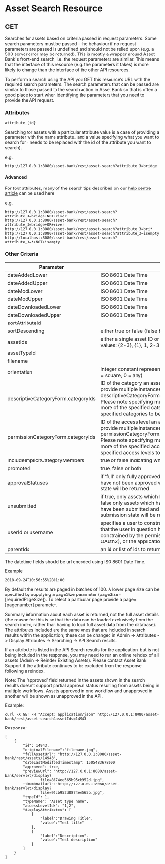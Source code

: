 # Asset Search Resource
## GET
Searches for assets based on criteria passed in request parameters. Some search parameters must be passed - the behaviour if no request parameters are passed is undefined and should not be relied upon (e.g. a 500 server error may be returned).
This is mostly a wrapper around Asset Bank's front-end search, i.e. the request parameters are similar. This means that the interface of this resource (e.g. the parameters it takes) is more likely to change than the interface of the other API resources.

To perform a search using the API you GET this resource’s URL with the required search parameters. The search parameters that can be passed are similar to those passed to the search action in Asset Bank so that is often a good place to start when identifying the parameters that you need to provide the API request.


### Attributes

```
attribute_{id}
```
Searching for assets with a particular attribute value is a case of providing a parameter with the name attribute_<id> and a value specifying what you want to search for (<id> needs to be replaced with the id of the attribute you want to search).
	
e.g.
```
http://127.0.0.1:8080/asset-bank/rest/asset-search?attribute_3=bridge
```

#### Advanced
For _text_ attributes, many of the search tips described on our [help centre article](https://support.assetbank.co.uk/hc/en-gb/articles/115005221048-Search-Tips) can be used here.

e.g.
```
http://127.0.0.1:8080/asset-bank/rest/asset-search?attribute_3=bridge+NOT+river
http://127.0.0.1:8080/asset-bank/rest/asset-search?attribute_3=bridge+OR+river
http://127.0.0.1:8080/asset-bank/rest/asset-search?attribute_3=bri*
http://127.0.0.1:8080/asset-bank/rest/asset-search?attribute_3=isempty
http://localhost:8080/asset-bank/rest/asset-search?attribute_3=*+NOT+isempty
```

### Other Criteria

<table class="standard-table">
  <thead>
    <tr>
      <th>Parameter</th>
      <th>Description</th>
    </tr>
  </thead>
  <tbody>
    <tr>
      <td>dateAddedLower</td>
      <td>ISO 8601 Date Time</td>
    </tr>
    <tr>
      <td>dateAddedUpper</td>
      <td>ISO 8601 Date Time</td>
    </tr>
    <tr>
      <td>dateModLower</td>
      <td>ISO 8601 Date Time</td>
    </tr>
    <tr>
      <td>dateModUpper</td>
      <td>ISO 8601 Date Time</td>
    </tr>
    <tr>
      <td>dateDownloadedLower</td>
      <td>ISO 8601 Date Time</td>
    </tr>
    <tr>
      <td>dateDownloadedUpper</td>
      <td>ISO 8601 Date Time</td>
    </tr>
    <tr>
      <td>sortAttributeId</td>
      <td>&nbsp;</td>
    </tr>
    <tr>
      <td>sortDescending</td>
      <td>either true or false (false by default)</td>
    </tr>
    <tr>
      <td>assetIds</td>
      <td>either a single asset ID or a range of asset IDs (e.g. ‘1-10’ for ‘1 to 10’).
	    Valid values: {2-3}, {1}, 1, 2-3
	    Comma separated is not valid</td>
    </tr>
    <tr>
      <td>assetTypeId</td>
      <td>&nbsp;</td>
    </tr>
    <tr>
      <td>filename</td>
      <td>&nbsp;</td>
    </tr>
    <tr>
      <td>orientation</td>
      <td>integer constant representing the desired orientation (1 = landscape, 2 = portrait, 3 = square, 0 = any)</td>
    </tr>
    <tr>
      <td>descriptiveCategoryForm.categoryIds</td>
      <td>ID of the category an asset must be in. To search across multiple categories provide multiple instances of the parameter e.g. descriptiveCategoryForm.categoryIds=1&amp;descriptiveCategoryForm.categoryIds=2. Please note specifying multiple parameter values will return all assets in one or more of the specified categories (i.e. an asset does not need to be in all of the specified categories to be included in the results).</td>
    </tr>
    <tr>
      <td>permissionCategoryForm.categoryIds</td>
      <td>ID of the access level an asset must be in. To search across multiple access levels provide multiple instances of the parameter e.g. permissionCategoryForm.categoryIds=1&amp;permissionCategoryForm.categoryIds=2. Please note specifying multiple parameter values will return all assets in one or more of the specified access levels. (i.e. an asset does not need to be in all of the specified access levels to be included in the results).</td>
    </tr>
    <tr>
      <td>includeImplicitCategoryMembers</td>
      <td>true or false indicating whether sub category members should be returned</td>
    </tr>
    <tr>
      <td>promoted</td>
      <td>true, false or both</td>
    </tr>
    <tr>
      <td>approvalStatuses</td>
      <td>if ‘full’ only fully approved assets will be returned, if ‘none’ then only assets which have not been approved will be returned and if omitted then assets in any approval state will be returned</td>
    </tr>
    <tr>
      <td>unsubmitted</td>
      <td>if true, only assets which have not been submitted for approval will be returned, if false only assets which have either been submitted and are awaiting approval or have been submitted and approved will be returned. If omitted assets in any submission state will be returned.</td>
    </tr>
    <tr>
      <td>userId or username</td>
      <td>specifies a user to constrain the search results to (i.e. returned results will be ones that the user in question has permission to see). If omitted, the results will be constrained by the permissions of the currently authenticated user (if using OAuth2), or the application user (otherwise).</td>
    </tr>
    <tr>
      <td>parentIds</td>
      <td>an id or list of ids to return locate child assets</td>
    </tr>
  </tbody>
</table>

The datetime fields should be url encoded using ISO 8601 Date Time.

Example

```
2018-09-24T10:56:55%2B01:00
```

By default the results are paged in batches of 100. A lower page size can be specified by supplying a pageSize parameter (pageSize=[requiredPageSize]). To select a particular page provide a page=[pagenumber] parameter.

Summary information about each asset is returned, not the full asset details (the reason for this is so that the data can be loaded exclusively from the search index, rather than having to load full asset data from the database). The attributes included are the same ones that are included in search results within the application; these can be changed in Admin -> Attributes -> Display Attributes -> Searching -> API Search results.

If an attribute is listed in the API Search results for the application, but is not being included in the response, you may need to run an online reindex of all assets (Admin -> Reindex Existing Assets). Please contact Asset Bank Support if the attribute continues to be excluded from the response following a reindex.

Note: The ‘approved’ field returned in the assets shown in the search results doesn’t support partial approval status resulting from assets being in multiple workflows. Assets approved in one workflow and unapproved in another will be shown as unapproved in the API.


Example:
```
curl -X GET -H "Accept: application/json" http://127.0.0.1:8080/asset-bank/rest/asset-search?assetIds=14943
```


Response:
```
[
	{
		"id": 14943,
		"originalFilename":"filename.jpg",
		"fullAssetUrl": "http://127.0.0.1:8080/asset-bank/rest/assets/14943",
		"dateLastModifiedTimestamp": 1505483678000
		"approved": true,
		"previewUrl": "http://127.0.0.1:8080/asset-bank/servlet/display?
				file=8874ee565b95cb952d.jpg",
		"thumbnailUrl":"http://127.0.0.1:8080/asset-bank/servlet/display?
				file=95cb952d8874ee565b.jpg",
		"typeId": 1,
		"typeName": "Asset type name",
		"accessLevelIds": "1,2",
		"displayAttributes": [
			{
				"label":"Drawing Title",
				"value":"Test title"
			},
			{
				"label":"Description",
				"value":"Test description"
			}
		]
	}
]
```
